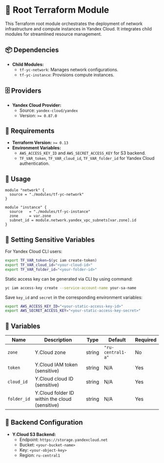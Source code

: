 # 🚀 Root Terraform Module
This Terraform root module orchestrates the deployment of network infrastructure and compute instances in Yandex Cloud. It integrates child modules for streamlined resource management.

## 📦 Dependencies

- **Child Modules:**
  - `tf-yc-network`: Manages network configurations.
  - `tf-yc-instance`: Provisions compute instances.

## 🗄️ Providers

- **Yandex Cloud Provider:**
  - Source: `yandex-cloud/yandex`
  - Version: `>= 0.87.0`

## 📝 Requirements

- **Terraform Version:** `>= 0.13`
- **Environment Variables:**
  - `AWS_ACCESS_KEY_ID` and `AWS_SECRET_ACCESS_KEY` for S3 backend.
  - `TF_VAR_token`, `TF_VAR_cloud_id`, `TF_VAR_folder_id` for Yandex Cloud authentication.

## 🚀 Usage

```hcl
module "network" {
  source = "./modules/tf-yc-network"
}

module "instance" {
  source   = "./modules/tf-yc-instance"
  zone     = var.zone
  subnet_id = module.network.yandex_vpc_subnets[var.zone].id
}
```

## 🔐 Setting Sensitive Variables

For Yandex Cloud CLI users:
```bash
export TF_VAR_token=$(yc iam create-token)
export TF_VAR_cloud_id="<your-cloud-id>"
export TF_VAR_folder_id="<your-folder-id>"
```
Static access key can be generated via CLI by using command:
```bash
yc iam access-key create --service-account-name your-sa-name
```
Save `key_id` and `secret` in the corresponding environment variables:
```bash
export AWS_ACCESS_KEY_ID="<your-static-access-key-id>"
export AWS_SECRET_ACCESS_KEY="<your-static-access-key-secret>"
```

## 🔧 Variables

| Name        | Description                                  | Type   | Default         | Required |
|-------------|----------------------------------------------|--------|-----------------|----------|
| `zone`      | Y.Cloud zone                                 | string | `"ru-central1-a"` | No       |
| `token`     | Y.Cloud IAM token (sensitive)                | string | N/A             | Yes      |
| `cloud_id`  | Y.Cloud cloud ID (sensitive)                 | string | N/A             | Yes      |
| `folder_id` | Y.Cloud folder ID within the cloud (sensitive) | string | N/A             | Yes      |

## 🔧 Backend Configuration

- **Y.Cloud S3 Backend:**
  - Endpoint: `https://storage.yandexcloud.net`
  - Bucket: `<your-bucket-name>`
  - Key: `<your-object-key>`
  - Region: `ru-central1`